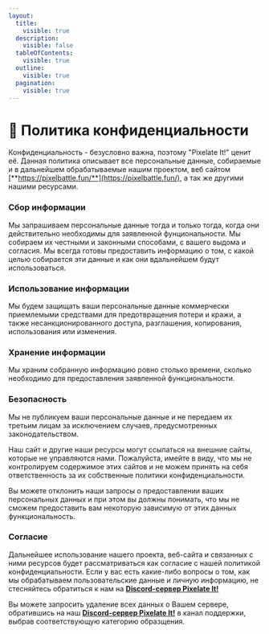 ```yaml
---
layout:
  title:
    visible: true
  description:
    visible: false
  tableOfContents:
    visible: true
  outline:
    visible: true
  pagination:
    visible: true
---
```


# 🔑 Политика конфиденциальности

Конфиденциальность - безусловно важна, поэтому "Pixelate It!" ценит её. Данная политика описывает все персональные данные, собираемые и в дальнейшем обрабатываемые нашим проектом, веб сайтом [**https://pixelbattle.fun/**](https://pixelbattle.fun/), а так же другими нашими ресурсами.

### Сбор информации <a href="#collecting" id="collecting"></a>

Мы запрашиваем персональные данные тогда и только тогда, когда они действительно необходимы для заявленной фунциональности. Мы собираем их честными и законными способами, с вашего выдома и согласия. Мы всегда готовы предоставить информацию о том, с какой целью собирается эти данные и как они вдальнейшем будут использоваться.

### Использование  информации <a href="#usage" id="usage"></a>

Мы будем защищать ваши персональные данные коммерчески приемлемыми средствами для предотвращения потери и кражи, а также несанкционированного доступа, разглашения, копирования, использования или изменения.

### Хранение информации <a href="#storage" id="storage"></a>

Мы храним собранную информацию ровно столько времени, сколько необходимо для предоставления заявленной функциональности.

### Безопасность <a href="#safety" id="safety"></a>

Мы не публикуем ваши персональные данные и не передаем их третьим лицам за исключением случаев, предусмотренных законодательством.

Наш сайт и другие наши ресурсы могут ссылаться на внешние сайты, которые не управляются нами. Пожалуйста, имейте в виду, что мы не контролируем содержимое этих сайтов и не можем принять на себя ответственность за их собственные политики конфиденциальности.

Вы можете отклонить наши запросы о предоставлении ваших персональных данных и при этом вы должны понимать, что мы не сможем предоставить вам некоторую зависимую от этих данных функциональность.

### Согласие <a href="#agreement" id="agreement"></a>

Дальнейшее использование нашего проекта, веб-сайта и связанных с ними ресурсов будет рассматриваться как согласие с нашей политикой конфиденциальности. Если у вас есть какие-либо вопросы о том, как мы обрабатываем пользовательские данные и личную информацию, не стесняйтесь обратиться к нам на [**Discord-сервер Pixelate It!**](https://discord.gg/XBPyGUv3DT)

Вы можете запросить удаление всех данных о Вашем сервере, обратившись на наш [**Discord-сервер Pixelate It!**](https://discord.gg/XBPyGUv3DT) в канал поддержки, выбрав соответствующую категорию образщения.
